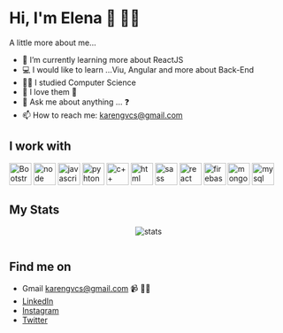 # Hi, I'm Elena 👋 :woman_technologist:


A little more about me...
- 🌱 I’m currently learning more about ReactJS
- 💻 I would like to learn ...Viu, Angular and more about Back-End
- 👩‍🎓 I studied Computer Science
- 🙂 I love them 🐶
- 💬 Ask me about anything ... ❓
- 📫 How to reach me: karengvcs@gmail.com
## I work with
<img height="40"  src="https://firebasestorage.googleapis.com/v0/b/myportfolio-5ee7d.appspot.com/o/skills%2Fbootstrap.png?alt=media&token=581ee04b-9e22-4e31-b372-f72e8285e829" alt="Bootstrap">
<img height="40" src="https://firebasestorage.googleapis.com/v0/b/myportfolio-5ee7d.appspot.com/o/skills%2Fjs.png?alt=media&token=d33f304b-d850-4052-a560-4ec27091c528" alt="node">
<img height="40" src="https://firebasestorage.googleapis.com/v0/b/myportfolio-5ee7d.appspot.com/o/skills%2Fjavascript.png?alt=media&token=137c78f7-a397-4454-9eec-2576f431a03b" alt="javascript">
<img  height="40" src="https://firebasestorage.googleapis.com/v0/b/myportfolio-5ee7d.appspot.com/o/skills%2Fpython.png?alt=media&token=c4e0dd5b-b9fe-4a52-aa2b-04d388d22791" alt="pyhton">
<img height="40" src="https://firebasestorage.googleapis.com/v0/b/myportfolio-5ee7d.appspot.com/o/skills%2Fc%2B%2B.png?alt=media&token=aa06bdf7-dedc-4cfc-9b0e-233c6be38ef6" alt="c++">
<img height="40" src="https://firebasestorage.googleapis.com/v0/b/myportfolio-5ee7d.appspot.com/o/skills%2Fhtml.png?alt=media&token=5bf16460-f8e9-4887-b3d9-1edc9656c079" alt="html">
<img height="40" src="https://firebasestorage.googleapis.com/v0/b/myportfolio-5ee7d.appspot.com/o/skills%2Fsass.png?alt=media&token=8aae7470-5b7f-4692-9aaf-6d20ee2df44d" alt="sass">
<img height="40" src="https://firebasestorage.googleapis.com/v0/b/myportfolio-5ee7d.appspot.com/o/skills%2Freactjs.png?alt=media&token=fa02908a-6c15-4d32-8365-083bf1dbb83c" alt="react">
<img height="40" src="https://firebasestorage.googleapis.com/v0/b/myportfolio-5ee7d.appspot.com/o/skills%2Ffirebase-logo.png?alt=media&token=2e08bdfd-b188-48f5-8027-efa8c6054a3f" alt="firebase">
<img height="40" src="https://firebasestorage.googleapis.com/v0/b/myportfolio-5ee7d.appspot.com/o/skills%2Fmongodb.png?alt=media&token=1dbfd446-d9d2-47c8-925d-b074f0a65f29" alt="mongodb">
<img height="40" src="https://firebasestorage.googleapis.com/v0/b/myportfolio-5ee7d.appspot.com/o/skills%2Fmysql.png?alt=media&token=5d7edb9e-1395-4cbc-9331-dcadad2b3ee8" alt="mysql">


## My Stats
<p align="center">
<img src="https://github-readme-stats.vercel.app/api?username=HLena&show_icons=true&theme=cobalt" alt="stats">
</p>
<p align="center">
<img src="https://github-readme-stats.vercel.app/api/top-langs/?username=HLena&langs_count=8" alt=""></p>

## Find me on

- Gmail    karengvcs@gmail.com 📹 ✍🏾
- <a href="https://www.linkedin.com/in/elena-gordillo/"> LinkedIn</a> 
- <a href="https://www.instagram.com/kgordillov/"> Instagram</a> 
- <a href="https://twitter.com/g_hlena">Twitter</a>




